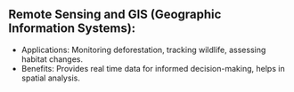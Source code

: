 ## Remote Sensing and GIS (Geographic Information Systems):
 - Applications: Monitoring deforestation, tracking wildlife, assessing habitat changes.
 - Benefits: Provides real time data for informed decision-making, helps in spatial analysis.
